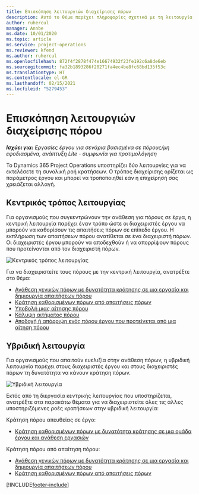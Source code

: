 ```yaml
---
title: Επισκόπηση λειτουργιών διαχείρισης πόρων
description: Αυτό το θέμα παρέχει πληροφορίες σχετικά με τη λειτουργία διαχείρισης πόρων στο Dynamics 365 Project Operations.
author: ruhercul
manager: Annbe
ms.date: 10/01/2020
ms.topic: article
ms.service: project-operations
ms.reviewer: kfend
ms.author: ruhercul
ms.openlocfilehash: 872f4f2878f474e16674932f23fe192c6a8de6eb
ms.sourcegitcommit: fa32b1893286f20271fa4ec4be8fc68bd135f53c
ms.translationtype: HT
ms.contentlocale: el-GR
ms.lasthandoff: 02/15/2021
ms.locfileid: "5279453"
---
```

# <a name="resource-management-modes-overview"></a>Επισκόπηση λειτουργιών διαχείρισης πόρου

_**Ισχύει για:** Εργασίες έργου για σενάρια βασισμένα σε πόρους/μη εφοδιασμένα, ανάπτυξη Lite - συμφωνία για προτιμολόγηση_


Το Dynamics 365 Project Operations υποστηρίζει δύο λειτουργίες για να εκτελέσετε τη συνολική ροή κρατήσεων. Ο τρόπος διαχείρισης ορίζεται ως παράμετρος έργου και μπορεί να τροποποιηθεί εάν η επιχείρησή σας χρειάζεται αλλαγή.    

## <a name="central-mode"></a>Κεντρικός τρόπος λειτουργίας
Για οργανισμούς που συγκεντρώνουν την ανάθεση για πόρους σε έργα, η κεντρική λειτουργία παρέχει έναν τρόπο ώστε οι διαχειριστές έργου να μπορούν να καθορίσουν τις απαιτήσεις πόρων σε επίπεδο έργου. Η εκπλήρωση των απαιτήσεων πόρου ανατίθεται σε ένα διαχειριστή πόρων. Οι διαχειριστές έργου μπορούν να αποδεχθούν ή να απορρίψουν πόρους που προτείνονται από τον διαχειριστή πόρων.

![Κεντρικός τρόπος λειτουργίας](./media/resource-management-central.png)

Για να διαχειριστείτε τους πόρους με την κεντρική λειτουργία, ανατρέξτε στο θέμα:

- [Ανάθεση γενικών πόρων με δυνατότητα κράτησης σε μια εργασία και δημιουργία απαιτήσεων πόρου](https://docs.microsoft.com/dynamics365/project-service/assign-generic-bookable-resource)
- [Κράτηση καθορισμένων πόρων από απαιτήσεις πόρων](https://docs.microsoft.com/dynamics365/project-service/book-named-resource)
- [Υποβολή μιας αίτησης πόρου](https://docs.microsoft.com/dynamics365/project-service/submit-resource-request)
- [Κάλυψη αιτήματος πόρου](https://docs.microsoft.com/dynamics365/project-service/resource-management-fulfill-requests)
- [Αποδοχή ή απόρριψη ενός πόρου έργου που προτείνεται από μια αίτηση πόρου](https://docs.microsoft.com/dynamics365/project-service/accept-reject-proposed-resource)

## <a name="hybrid-mode"></a>Υβριδική λειτουργία
Για οργανισμούς που απαιτούν ευελιξία στην ανάθεση πόρων, η υβριδική λειτουργία παρέχει στους διαχειριστές έργου και στους διαχειριστές πόρων τη δυνατότητα να κάνουν κράτηση πόρων.

![Υβριδική λειτουργία](./media/resource-management-hybrid.png)

Εκτός από τη διεργασία κεντρικής λειτουργίας που υποστηρίζεται, ανατρέξτε στα παρακάτω θέματα για να διαχειριστείτε όλες τις άλλες υποστηριζόμενες ροές κρατήσεων στην υβριδική λειτουργία:

Κράτηση πόρου απευθείας σε έργο:
- [Κράτηση καθορισμένων πόρων με δυνατότητα κράτησης σε μια ομάδα έργου και ανάθεση εργασιών](https://docs.microsoft.com/dynamics365/project-service/assign-named-bookable-resource)

Κράτηση πόρου από απαίτηση πόρου:
- [Ανάθεση γενικών πόρων με δυνατότητα κράτησης σε μια εργασία και δημιουργία απαιτήσεων πόρου](https://docs.microsoft.com/dynamics365/project-service/assign-generic-bookable-resource)
- [Κράτηση καθορισμένων πόρων από απαιτήσεις πόρων](https://docs.microsoft.com/dynamics365/project-service/book-named-resource)


[!INCLUDE[footer-include](../includes/footer-banner.md)]
